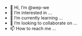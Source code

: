 - 👋 Hi, I’m @wep-we
- 👀 I’m interested in ...
- 🌱 I’m currently learning ...
- 💞️ I’m looking to collaborate on ...
- 📫 How to reach me ...

<!---
wep-we/wep-we is a ✨ special ✨ repository because its `README.md` (this file) appears on your GitHub profile.
You can click the Preview link to take a look at your changes.
--->
